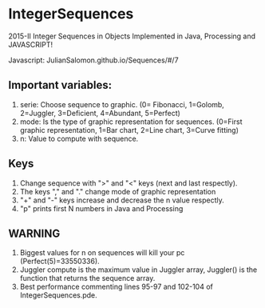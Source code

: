 # IntegerSequences

2015-II Integer Sequences in Objects
Implemented in Java, Processing and JAVASCRIPT!

Javascript: JulianSalomon.github.io/Sequences/#/7

## Important variables:

1. serie: Choose sequence to graphic. (0= Fibonacci, 1=Golomb, 2=Juggler, 3=Deficient, 4=Abundant, 5=Perfect)
2. mode: Is the type of graphic representation for sequences. (0=First graphic representation, 1=Bar chart, 2=Line chart, 3=Curve fitting)
3. n: Value to compute with sequence.

## Keys

1. Change sequence with  ">" and "<" keys (next and last respectly).
2. The keys "," and "." change mode of graphic representation
3. "+" and "-" keys increase and decrease the n value respectly.
4. "p" prints first N numbers in Java and Processing

## WARNING

1. Biggest values for n on sequences will kill your pc (Perfect(5)=33550336).
2. Juggler compute is the maximum value in Juggler array, Juggler() is the function that returns the sequence array.
3. Best performance commenting lines 95-97 and 102-104 of IntegerSequences.pde.